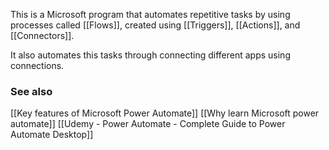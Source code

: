 This is a Microsoft program that automates repetitive tasks by using processes called [[Flows]], created using [[Triggers]], [[Actions]], and [[Connectors]].

It also automates this tasks through connecting different apps using connections.

### See also

[[Key features of Microsoft Power Automate]]
[[Why learn Microsoft power automate]]
[[Udemy - Power Automate - Complete Guide to Power Automate Desktop]]